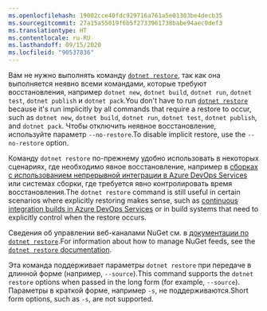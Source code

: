 ```yaml
---
ms.openlocfilehash: 19002cce40fdc929716a761a5e01303be4decb35
ms.sourcegitcommit: 27a15a55019f6b5f2733961738babe94aec0def3
ms.translationtype: HT
ms.contentlocale: ru-RU
ms.lasthandoff: 09/15/2020
ms.locfileid: "90537836"
---
```

<span data-ttu-id="0b655-101">Вам не нужно выполнять команду [`dotnet restore`](~/docs/core/tools/dotnet-restore.md), так как она выполняется неявно всеми командами, которые требуют восстановления, например `dotnet new`, `dotnet build`, `dotnet run`, `dotnet test`, `dotnet publish` и `dotnet pack`.</span><span class="sxs-lookup"><span data-stu-id="0b655-101">You don't have to run [`dotnet restore`](~/docs/core/tools/dotnet-restore.md) because it's run implicitly by all commands that require a restore to occur, such as `dotnet new`, `dotnet build`, `dotnet run`, `dotnet test`, `dotnet publish`, and `dotnet pack`.</span></span> <span data-ttu-id="0b655-102">Чтобы отключить неявное восстановление, используйте параметр `--no-restore`.</span><span class="sxs-lookup"><span data-stu-id="0b655-102">To disable implicit restore, use the `--no-restore` option.</span></span>

<span data-ttu-id="0b655-103">Команду `dotnet restore` по-прежнему удобно использовать в некоторых сценариях, где необходимо явное восстановление, например в [сборках с использованием непрерывной интеграции в Azure DevOps Services](/azure/devops/build-release/apps/aspnet/build-aspnet-core) или системах сборки, где требуется явно контролировать время восстановления.</span><span class="sxs-lookup"><span data-stu-id="0b655-103">The `dotnet restore` command is still useful in certain scenarios where explicitly restoring makes sense, such as [continuous integration builds in Azure DevOps Services](/azure/devops/build-release/apps/aspnet/build-aspnet-core) or in build systems that need to explicitly control when the restore occurs.</span></span>

<span data-ttu-id="0b655-104">Сведения об управлении веб-каналами NuGet см. в [документации по `dotnet restore`](../docs/core/tools/dotnet-restore.md).</span><span class="sxs-lookup"><span data-stu-id="0b655-104">For information about how to manage NuGet feeds, see the [`dotnet restore` documentation](../docs/core/tools/dotnet-restore.md).</span></span>

<span data-ttu-id="0b655-105">Эта команда поддерживает параметры `dotnet restore` при передаче в длинной форме (например, `--source`).</span><span class="sxs-lookup"><span data-stu-id="0b655-105">This command supports the `dotnet restore` options when passed in the long form (for example, `--source`).</span></span> <span data-ttu-id="0b655-106">Параметры в краткой форме, например `-s`, не поддерживаются.</span><span class="sxs-lookup"><span data-stu-id="0b655-106">Short form options, such as `-s`, are not supported.</span></span>
